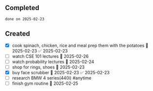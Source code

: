 
## Completed

```tasks
done on 2025-02-23
```

## Created
- [x] cook spinach, chicken, rice and meal prep them with the potatoes 📅 2025-02-23 ✅ 2025-02-23
- [ ] watch CSE 101 lectures 📅 2025-02-26
- [ ] watch probability lectures 📅 2025-02-24
- [ ] shop for rings, shoes 📅 2025-02-23
- [x] buy face scrubber 📅 2025-02-23 ✅ 2025-02-23
- [ ] research BMW 4 series(440i) #anytime
- [ ] finish gym routine 📅 2025-02-25